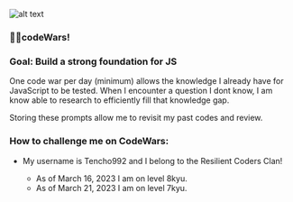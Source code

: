 ![alt text](../Codewars/imgs/3-25.png)
  ### 🧙‍♂️codeWars!

  ### Goal: Build a strong foundation for JS
One code war per day (minimum) allows the knowledge I already have for JavaScript to be tested. When I encounter a question I dont know, I am know able to research to efficiently fill that knowledge gap. 

Storing these prompts allow me to revisit my past codes and review. 

  ### How to challenge me on CodeWars:

- My username is Tencho992 and I belong to the Resilient Coders Clan! 

  * As of March 16, 2023 I am on level 8kyu.  
  * As of March 21, 2023 I am on level 7kyu.
